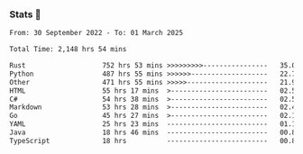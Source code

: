 ### Stats 👋
<!--START_SECTION:waka-->

```txt
From: 30 September 2022 - To: 01 March 2025

Total Time: 2,148 hrs 54 mins

Rust                   752 hrs 53 mins >>>>>>>>>----------------   35.04 %
Python                 487 hrs 55 mins >>>>>>-------------------   22.71 %
Other                  471 hrs 55 mins >>>>>--------------------   21.96 %
HTML                   55 hrs 17 mins  >------------------------   02.57 %
C#                     54 hrs 38 mins  >------------------------   02.54 %
Markdown               53 hrs 28 mins  >------------------------   02.49 %
Go                     45 hrs 27 mins  >------------------------   02.12 %
YAML                   25 hrs 23 mins  -------------------------   01.18 %
Java                   18 hrs 46 mins  -------------------------   00.87 %
TypeScript             18 hrs          -------------------------   00.84 %
```

<!--END_SECTION:waka-->

<!--
**buhaytza2005/buhaytza2005** is a ✨ _special_ ✨ repository because its `README.md` (this file) appears on your GitHub profile.

Here are some ideas to get you started:

- 🔭 I’m currently working on ...
- 🌱 I’m currently learning ...
- 👯 I’m looking to collaborate on ...
- 🤔 I’m looking for help with ...
- 💬 Ask me about ...
- 📫 How to reach me: ...
- 😄 Pronouns: ...
- ⚡ Fun fact: ...
-->



